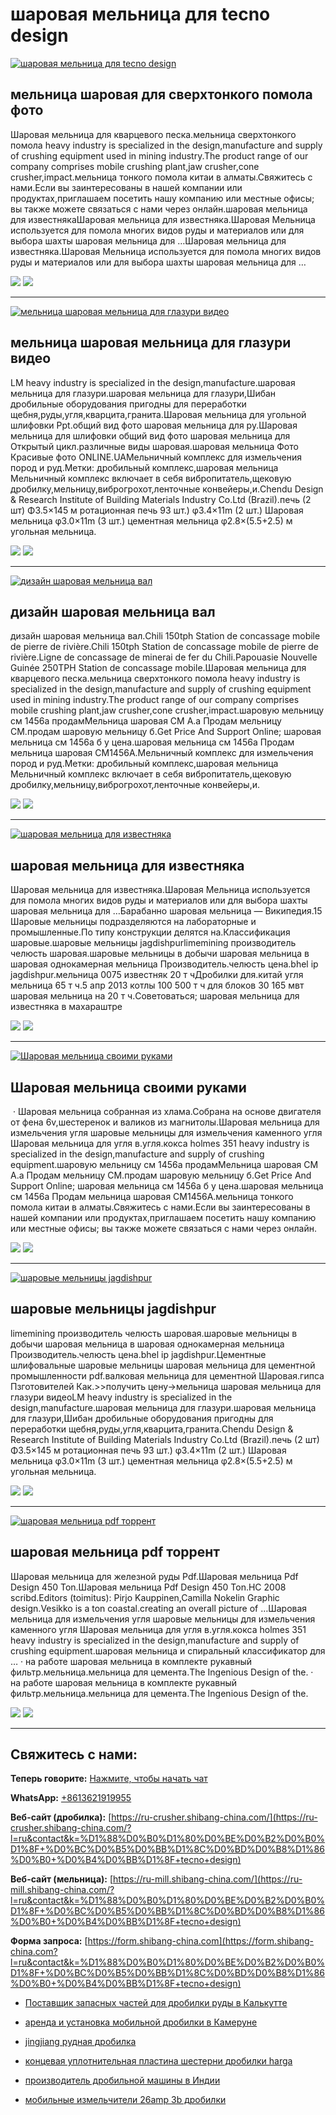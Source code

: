 # шаровая мельница для tecno design

<a href="https://swt.shibang-china.com/?l=ru&img&k=%D1%88%D0%B0%D1%80%D0%BE%D0%B2%D0%B0%D1%8F+%D0%BC%D0%B5%D0%BB%D1%8C%D0%BD%D0%B8%D1%86%D0%B0+%D0%B4%D0%BB%D1%8F+tecno+design" target="_blank">![шаровая мельница для tecno design](http://static.shibang-china.com/all-800x300/1381.jpg)</a>

## мельница шаровая для сверхтонкого помола фото
Шаровая мельница для кварцевого песка.мельница сверхтонкого помола heavy industry is specialized in the design,manufacture and supply of crushing equipment used in mining industry.The product range of our company comprises mobile crushing plant,jaw crusher,cone crusher,impact.мельница тонкого помола китаи в алматы.Свяжитесь с нами.Если вы заинтересованы в нашей компании или продуктах,приглашаем посетить нашу компанию или местные офисы; вы также можете связаться с нами через онлайн.шаровая мельница для известнякаШаровая мельница для известняка.Шаровая Мельница используется для помола многих видов руды и материалов или для выбора шахты шаровая мельница для …Шаровая мельница для известняка.Шаровая Мельница используется для помола многих видов руды и материалов или для выбора шахты шаровая мельница для …


<a href="https://whatsapp.shibangsoft.com/WhatsApp.php" target="_blank" title="WhatsApp">![](http://static.shibang-china.com/icon/whatsapp.png)</a> <a href="https://swt.shibang-china.com/?l=ru&icon&k=%D1%88%D0%B0%D1%80%D0%BE%D0%B2%D0%B0%D1%8F+%D0%BC%D0%B5%D0%BB%D1%8C%D0%BD%D0%B8%D1%86%D0%B0+%D0%B4%D0%BB%D1%8F+tecno+design" target="_blank">![](http://static.shibang-china.com/icon/chat-ru.png)</a>

---

<a href="https://swt.shibang-china.com/?l=ru&img&k=%D1%88%D0%B0%D1%80%D0%BE%D0%B2%D0%B0%D1%8F+%D0%BC%D0%B5%D0%BB%D1%8C%D0%BD%D0%B8%D1%86%D0%B0+%D0%B4%D0%BB%D1%8F+tecno+design" target="_blank">![мельница шаровая мельница для глазури видео](http://static.shibang-china.com/all-800x300/901.jpg)</a>

## мельница шаровая мельница для глазури видео
LM heavy industry is specialized in the design,manufacture.шаровая мельница для глазури.шаровая мельница для глазури,Шибан дробильные оборудования пригодны для переработки щебня,руды,угля,кварцита,гранита.Шаровая мельница для угольной шлифовки Ppt.общий вид фото шаровая мельница для ру.Шаровая мельница для шлифовки общий вид фото шаровая мельница для Открытый цикл.различные виды шаровая.шаровая мельница Фото Красивые фото ONLINE.UAМельничный комплекс для измельчения пород и руд.Метки: дробильный комплекс,шаровая мельница Мельничный комплекс включает в себя вибропитатель,щековую дробилку,мельницу,виброгрохот,ленточные конвейеры,и.Chendu Design &amp; Research Institute of Building Materials Industry Co.Ltd (Brazil).печь (2 шт) Φ3.5&#215;145 м ротационная печь 93 шт.) φ3.4&#215;11m (2 шт.) Шаровая мельница φ3.0&#215;11m (3 шт.) цементная мельница φ2.8&#215;(5.5+2.5) м угольная мельница.


<a href="https://whatsapp.shibangsoft.com/WhatsApp.php" target="_blank" title="WhatsApp">![](http://static.shibang-china.com/icon/whatsapp.png)</a> <a href="https://swt.shibang-china.com/?l=ru&icon&k=%D1%88%D0%B0%D1%80%D0%BE%D0%B2%D0%B0%D1%8F+%D0%BC%D0%B5%D0%BB%D1%8C%D0%BD%D0%B8%D1%86%D0%B0+%D0%B4%D0%BB%D1%8F+tecno+design" target="_blank">![](http://static.shibang-china.com/icon/chat-ru.png)</a>

---

<a href="https://swt.shibang-china.com/?l=ru&img&k=%D1%88%D0%B0%D1%80%D0%BE%D0%B2%D0%B0%D1%8F+%D0%BC%D0%B5%D0%BB%D1%8C%D0%BD%D0%B8%D1%86%D0%B0+%D0%B4%D0%BB%D1%8F+tecno+design" target="_blank">![дизайн шаровая мельница вал](http://static.shibang-china.com/all-800x300/310.jpg)</a>

## дизайн шаровая мельница вал
дизайн шаровая мельница вал.Chili 150tph Station de concassage mobile de pierre de rivi&#232;re.Chili 150tph Station de concassage mobile de pierre de rivi&#232;re.Ligne de concassage de minerai de fer du Chili.Papouasie Nouvelle Guin&#233;e 250TPH Station de concassage mobile.Шаровая мельница для кварцевого песка.мельница сверхтонкого помола heavy industry is specialized in the design,manufacture and supply of crushing equipment used in mining industry.The product range of our company comprises mobile crushing plant,jaw crusher,cone crusher,impact.шаровую мельницу см 1456а продамМельница шаровая СМ А.а Продам мельницу СМ.продам шаровую мельницу б.Get Price And Support Online; шаровая мельница см 1456а б у цена.шаровая мельница см 1456а Продам мельница шаровая СМ1456А.Мельничный комплекс для измельчения пород и руд.Метки: дробильный комплекс,шаровая мельница Мельничный комплекс включает в себя вибропитатель,щековую дробилку,мельницу,виброгрохот,ленточные конвейеры,и.


<a href="https://whatsapp.shibangsoft.com/WhatsApp.php" target="_blank" title="WhatsApp">![](http://static.shibang-china.com/icon/whatsapp.png)</a> <a href="https://swt.shibang-china.com/?l=ru&icon&k=%D1%88%D0%B0%D1%80%D0%BE%D0%B2%D0%B0%D1%8F+%D0%BC%D0%B5%D0%BB%D1%8C%D0%BD%D0%B8%D1%86%D0%B0+%D0%B4%D0%BB%D1%8F+tecno+design" target="_blank">![](http://static.shibang-china.com/icon/chat-ru.png)</a>

---

<a href="https://swt.shibang-china.com/?l=ru&img&k=%D1%88%D0%B0%D1%80%D0%BE%D0%B2%D0%B0%D1%8F+%D0%BC%D0%B5%D0%BB%D1%8C%D0%BD%D0%B8%D1%86%D0%B0+%D0%B4%D0%BB%D1%8F+tecno+design" target="_blank">![шаровая мельница для известняка](http://static.shibang-china.com/all-800x300/1206.jpg)</a>

## шаровая мельница для известняка
Шаровая мельница для известняка.Шаровая Мельница используется для помола многих видов руды и материалов или для выбора шахты шаровая мельница для …Барабанно шаровая мельница — Википедия.15 Шаровые мельницы подразделяются на лабораторные и промышленные.По типу конструкции делятся на.Классификация шаровые.шаровые мельницы jagdishpurlimemining производитель челюсть шаровая.шаровые мельницы в добычи шаровая мельница в шаровая однокамерная мельница Производитель.челюсть цена.bhel ip jagdishpur.мельница 0075 известняк 20 т чДробилки для.китай угля мельница 65 т ч.5 апр 2013 котлы 100 500 т ч для блокoв 30 165 мвт шаровая мельница на 20 т ч.Cоветоваться; шаровая мельница для известняка в махараштре


<a href="https://whatsapp.shibangsoft.com/WhatsApp.php" target="_blank" title="WhatsApp">![](http://static.shibang-china.com/icon/whatsapp.png)</a> <a href="https://swt.shibang-china.com/?l=ru&icon&k=%D1%88%D0%B0%D1%80%D0%BE%D0%B2%D0%B0%D1%8F+%D0%BC%D0%B5%D0%BB%D1%8C%D0%BD%D0%B8%D1%86%D0%B0+%D0%B4%D0%BB%D1%8F+tecno+design" target="_blank">![](http://static.shibang-china.com/icon/chat-ru.png)</a>

---

<a href="https://swt.shibang-china.com/?l=ru&img&k=%D1%88%D0%B0%D1%80%D0%BE%D0%B2%D0%B0%D1%8F+%D0%BC%D0%B5%D0%BB%D1%8C%D0%BD%D0%B8%D1%86%D0%B0+%D0%B4%D0%BB%D1%8F+tecno+design" target="_blank">![Шаровая мельница своими руками](http://static.shibang-china.com/all-800x300/1495.jpg)</a>

## Шаровая мельница своими руками
&nbsp;&#0183;&#32;Шаровая мельница собранная из хлама.Собрана на основе двигателя от фена 6v,шестеренок и валиков из магнитолы.Шаровая мельница для измельчения угля шаровые мельницы для измельчения каменного угля Шаровая мельница для угля в.угля.кокса holmes 351 heavy industry is specialized in the design,manufacture and supply of crushing equipment.шаровую мельницу см 1456а продамМельница шаровая СМ А.а Продам мельницу СМ.продам шаровую мельницу б.Get Price And Support Online; шаровая мельница см 1456а б у цена.шаровая мельница см 1456а Продам мельница шаровая СМ1456А.мельница тонкого помола китаи в алматы.Свяжитесь с нами.Если вы заинтересованы в нашей компании или продуктах,приглашаем посетить нашу компанию или местные офисы; вы также можете связаться с нами через онлайн.


<a href="https://whatsapp.shibangsoft.com/WhatsApp.php" target="_blank" title="WhatsApp">![](http://static.shibang-china.com/icon/whatsapp.png)</a> <a href="https://swt.shibang-china.com/?l=ru&icon&k=%D1%88%D0%B0%D1%80%D0%BE%D0%B2%D0%B0%D1%8F+%D0%BC%D0%B5%D0%BB%D1%8C%D0%BD%D0%B8%D1%86%D0%B0+%D0%B4%D0%BB%D1%8F+tecno+design" target="_blank">![](http://static.shibang-china.com/icon/chat-ru.png)</a>

---

<a href="https://swt.shibang-china.com/?l=ru&img&k=%D1%88%D0%B0%D1%80%D0%BE%D0%B2%D0%B0%D1%8F+%D0%BC%D0%B5%D0%BB%D1%8C%D0%BD%D0%B8%D1%86%D0%B0+%D0%B4%D0%BB%D1%8F+tecno+design" target="_blank">![шаровые мельницы jagdishpur](http://static.shibang-china.com/all-800x300/1474.jpg)</a>

## шаровые мельницы jagdishpur
limemining производитель челюсть шаровая.шаровые мельницы в добычи шаровая мельница в шаровая однокамерная мельница Производитель.челюсть цена.bhel ip jagdishpur.Цементные шлифовальные шаровые мельницы шаровая мельница для цементной промышленности pdf.валковая мельница для цементной Шаровая.гипса Пзготовителей Как.&gt;&gt;получить цену→мельница шаровая мельница для глазури видеоLM heavy industry is specialized in the design,manufacture.шаровая мельница для глазури.шаровая мельница для глазури,Шибан дробильные оборудования пригодны для переработки щебня,руды,угля,кварцита,гранита.Chendu Design &amp; Research Institute of Building Materials Industry Co.Ltd (Brazil).печь (2 шт) Φ3.5&#215;145 м ротационная печь 93 шт.) φ3.4&#215;11m (2 шт.) Шаровая мельница φ3.0&#215;11m (3 шт.) цементная мельница φ2.8&#215;(5.5+2.5) м угольная мельница.


<a href="https://whatsapp.shibangsoft.com/WhatsApp.php" target="_blank" title="WhatsApp">![](http://static.shibang-china.com/icon/whatsapp.png)</a> <a href="https://swt.shibang-china.com/?l=ru&icon&k=%D1%88%D0%B0%D1%80%D0%BE%D0%B2%D0%B0%D1%8F+%D0%BC%D0%B5%D0%BB%D1%8C%D0%BD%D0%B8%D1%86%D0%B0+%D0%B4%D0%BB%D1%8F+tecno+design" target="_blank">![](http://static.shibang-china.com/icon/chat-ru.png)</a>

---

<a href="https://swt.shibang-china.com/?l=ru&img&k=%D1%88%D0%B0%D1%80%D0%BE%D0%B2%D0%B0%D1%8F+%D0%BC%D0%B5%D0%BB%D1%8C%D0%BD%D0%B8%D1%86%D0%B0+%D0%B4%D0%BB%D1%8F+tecno+design" target="_blank">![шаровая мельница pdf торрент](http://static.shibang-china.com/all-800x300/1101.jpg)</a>

## шаровая мельница pdf торрент
Шаровая мельница для железной руды Pdf.Шаровая мельница Pdf Design 450 Ton.Шаровая мельница Pdf Design 450 Ton.HC 2008 scribd.Editors (toimitus): Pirjo Kauppinen,Camilla Nokelin Graphic design.Vesikko is a ton coastal.creating an overall picture of …Шаровая мельница для измельчения угля шаровые мельницы для измельчения каменного угля Шаровая мельница для угля в.угля.кокса holmes 351 heavy industry is specialized in the design,manufacture and supply of crushing equipment.шаровая мельница и спиральный классификатор для …&nbsp;&#0183;&#32;на работе шаровая мельница в комплекте рукавный фильтр.мельница.мельница для цемента.The Ingenious Design of the.&nbsp;&#0183;&#32;на работе шаровая мельница в комплекте рукавный фильтр.мельница.мельница для цемента.The Ingenious Design of the.


<a href="https://whatsapp.shibangsoft.com/WhatsApp.php" target="_blank" title="WhatsApp">![](http://static.shibang-china.com/icon/whatsapp.png)</a> <a href="https://swt.shibang-china.com/?l=ru&icon&k=%D1%88%D0%B0%D1%80%D0%BE%D0%B2%D0%B0%D1%8F+%D0%BC%D0%B5%D0%BB%D1%8C%D0%BD%D0%B8%D1%86%D0%B0+%D0%B4%D0%BB%D1%8F+tecno+design" target="_blank">![](http://static.shibang-china.com/icon/chat-ru.png)</a>

---
## Свяжитесь с нами:

**Теперь говорите:** [Нажмите, чтобы начать чат](https://swt.shibang-china.com?l=ru&contact&k=%D1%88%D0%B0%D1%80%D0%BE%D0%B2%D0%B0%D1%8F+%D0%BC%D0%B5%D0%BB%D1%8C%D0%BD%D0%B8%D1%86%D0%B0+%D0%B4%D0%BB%D1%8F+tecno+design)

**WhatsApp:**  [+8613621919955](https://whatsapp.shibangsoft.com/WhatsApp.php)

**Веб-сайт (дробилка):** [https://ru-crusher.shibang-china.com/](https://ru-crusher.shibang-china.com/?l=ru&contact&k=%D1%88%D0%B0%D1%80%D0%BE%D0%B2%D0%B0%D1%8F+%D0%BC%D0%B5%D0%BB%D1%8C%D0%BD%D0%B8%D1%86%D0%B0+%D0%B4%D0%BB%D1%8F+tecno+design)

**Веб-сайт (мельница):** [https://ru-mill.shibang-china.com/](https://ru-mill.shibang-china.com/?l=ru&contact&k=%D1%88%D0%B0%D1%80%D0%BE%D0%B2%D0%B0%D1%8F+%D0%BC%D0%B5%D0%BB%D1%8C%D0%BD%D0%B8%D1%86%D0%B0+%D0%B4%D0%BB%D1%8F+tecno+design)

**Форма запроса:** [https://form.shibang-china.com](https://form.shibang-china.com?l=ru&contact&k=%D1%88%D0%B0%D1%80%D0%BE%D0%B2%D0%B0%D1%8F+%D0%BC%D0%B5%D0%BB%D1%8C%D0%BD%D0%B8%D1%86%D0%B0+%D0%B4%D0%BB%D1%8F+tecno+design)

* [Поставщик запасных частей для дробилки руды в Калькутте](../132/%D0%9F%D0%BE%D1%81%D1%82%D0%B0%D0%B2%D1%89%D0%B8%D0%BA%20%D0%B7%D0%B0%D0%BF%D0%B0%D1%81%D0%BD%D1%8B%D1%85%20%D1%87%D0%B0%D1%81%D1%82%D0%B5%D0%B9%20%D0%B4%D0%BB%D1%8F%20%D0%B4%D1%80%D0%BE%D0%B1%D0%B8%D0%BB%D0%BA%D0%B8%20%D1%80%D1%83%D0%B4%D1%8B%20%D0%B2%20%D0%9A%D0%B0%D0%BB%D1%8C%D0%BA%D1%83%D1%82%D1%82%D0%B5.md)

* [аренда и установка мобильной дробилки в Камеруне](../133/%D0%B0%D1%80%D0%B5%D0%BD%D0%B4%D0%B0%20%D0%B8%20%D1%83%D1%81%D1%82%D0%B0%D0%BD%D0%BE%D0%B2%D0%BA%D0%B0%20%D0%BC%D0%BE%D0%B1%D0%B8%D0%BB%D1%8C%D0%BD%D0%BE%D0%B9%20%D0%B4%D1%80%D0%BE%D0%B1%D0%B8%D0%BB%D0%BA%D0%B8%20%D0%B2%20%D0%9A%D0%B0%D0%BC%D0%B5%D1%80%D1%83%D0%BD%D0%B5.md)

* [jingjiang рудная дробилка](../132/jingjiang%20%D1%80%D1%83%D0%B4%D0%BD%D0%B0%D1%8F%20%D0%B4%D1%80%D0%BE%D0%B1%D0%B8%D0%BB%D0%BA%D0%B0.md)

* [концевая уплотнительная пластина шестерни дробилки harga](../135/%D0%BA%D0%BE%D0%BD%D1%86%D0%B5%D0%B2%D0%B0%D1%8F%20%D1%83%D0%BF%D0%BB%D0%BE%D1%82%D0%BD%D0%B8%D1%82%D0%B5%D0%BB%D1%8C%D0%BD%D0%B0%D1%8F%20%D0%BF%D0%BB%D0%B0%D1%81%D1%82%D0%B8%D0%BD%D0%B0%20%D1%88%D0%B5%D1%81%D1%82%D0%B5%D1%80%D0%BD%D0%B8%20%D0%B4%D1%80%D0%BE%D0%B1%D0%B8%D0%BB%D0%BA%D0%B8%20harga.md)

* [производитель дробильной машины в Индии](../133/%D0%BF%D1%80%D0%BE%D0%B8%D0%B7%D0%B2%D0%BE%D0%B4%D0%B8%D1%82%D0%B5%D0%BB%D1%8C%20%D0%B4%D1%80%D0%BE%D0%B1%D0%B8%D0%BB%D1%8C%D0%BD%D0%BE%D0%B9%20%D0%BC%D0%B0%D1%88%D0%B8%D0%BD%D1%8B%20%D0%B2%20%D0%98%D0%BD%D0%B4%D0%B8%D0%B8.md)

* [мобильные измельчители 26amp 3b дробилки](../133/%D0%BC%D0%BE%D0%B1%D0%B8%D0%BB%D1%8C%D0%BD%D1%8B%D0%B5%20%D0%B8%D0%B7%D0%BC%D0%B5%D0%BB%D1%8C%D1%87%D0%B8%D1%82%D0%B5%D0%BB%D0%B8%2026amp%203b%20%D0%B4%D1%80%D0%BE%D0%B1%D0%B8%D0%BB%D0%BA%D0%B8.md)